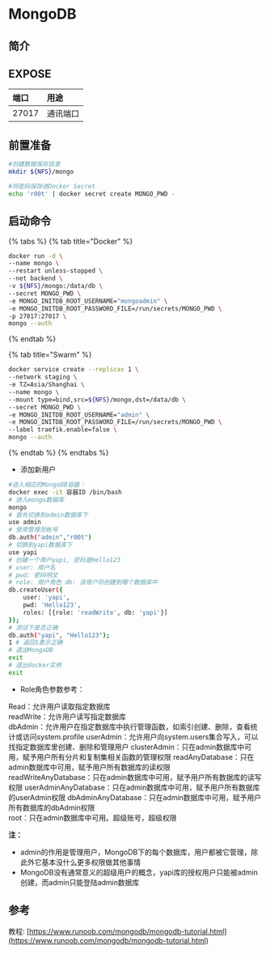 # MongoDB

## 简介



## EXPOSE

| 端口 | 用途 |
| :--- | :--- |
| 27017 | 通讯端口 |

## 前置准备

```bash
#创建数据保存目录
mkdir ${NFS}/mongo

#将密码保存进Docker Secret
echo 'r00t' | docker secret create MONGO_PWD -
```

## 启动命令

{% tabs %}
{% tab title="Docker" %}
```bash
docker run -d \
--name mongo \
--restart unless-stopped \
--net backend \
-v ${NFS}/mongo:/data/db \
--secret MONGO_PWD \
-e MONGO_INITDB_ROOT_USERNAME="mongoadmin" \
-e MONGO_INITDB_ROOT_PASSWORD_FILE=/run/secrets/MONGO_PWD \
-p 27017:27017 \
mongo --auth
```
{% endtab %}

{% tab title="Swarm" %}
```bash
docker service create --replicas 1 \
--network staging \
-e TZ=Asia/Shanghai \
--name mongo \
--mount type=bind,src=${NFS}/mongo,dst=/data/db \
--secret MONGO_PWD \
-e MONGO_INITDB_ROOT_USERNAME="admin" \
-e MONGO_INITDB_ROOT_PASSWORD_FILE=/run/secrets/MONGO_PWD \
--label traefik.enable=false \
mongo --auth
```
{% endtab %}
{% endtabs %}

* 添加新用户

```bash
#进入相应的MongoDB容器：
docker exec -it 容器ID /bin/bash
# 进入mongo数据库
mongo
# 首先切换到admin数据库下
use admin
# 使用管理员帐号
db.auth("admin","r00t")
# 切换到yapi数据库下
use yapi
# 创建一个用户yapi, 密码是Hello123
# user: 用户名 
# pwd: 密码明文 
# role: 用户角色 db: 该用户将创建到哪个数据库中
db.createUser({
    user: 'yapi',
    pwd: 'Hello123',
    roles: [{role: 'readWrite', db: 'yapi'}]
});
# 测试下是否正确
db.auth("yapi", "Hello123");
1 # 返回1表示正确
# 退出MongoDB
exit
# 退出docker实例
exit
```

* Role角色参数参考：

Read：允许用户读取指定数据库   
readWrite：允许用户读写指定数据库   
dbAdmin：允许用户在指定数据库中执行管理函数，如索引创建、删除，查看统计或访问system.profile userAdmin：允许用户向system.users集合写入，可以找指定数据库里创建、删除和管理用户 clusterAdmin：只在admin数据库中可用，赋予用户所有分片和复制集相关函数的管理权限 readAnyDatabase：只在admin数据库中可用，赋予用户所有数据库的读权限   
readWriteAnyDatabase：只在admin数据库中可用，赋予用户所有数据库的读写权限 userAdminAnyDatabase：只在admin数据库中可用，赋予用户所有数据库的userAdmin权限 dbAdminAnyDatabase：只在admin数据库中可用，赋予用户所有数据库的dbAdmin权限   
root：只在admin数据库中可用。超级账号，超级权限 

**注：**

* admin的作用是管理用户，MongoDB下的每个数据库，用户都被它管理，除此外它基本没什么更多权限做其他事情
* MongoDB没有通常意义的超级用户的概念，yapi库的授权用户只能被admin创建，而admin只能登陆admin数据库

##  参考

教程: [https://www.runoob.com/mongodb/mongodb-tutorial.html](https://www.runoob.com/mongodb/mongodb-tutorial.html)

